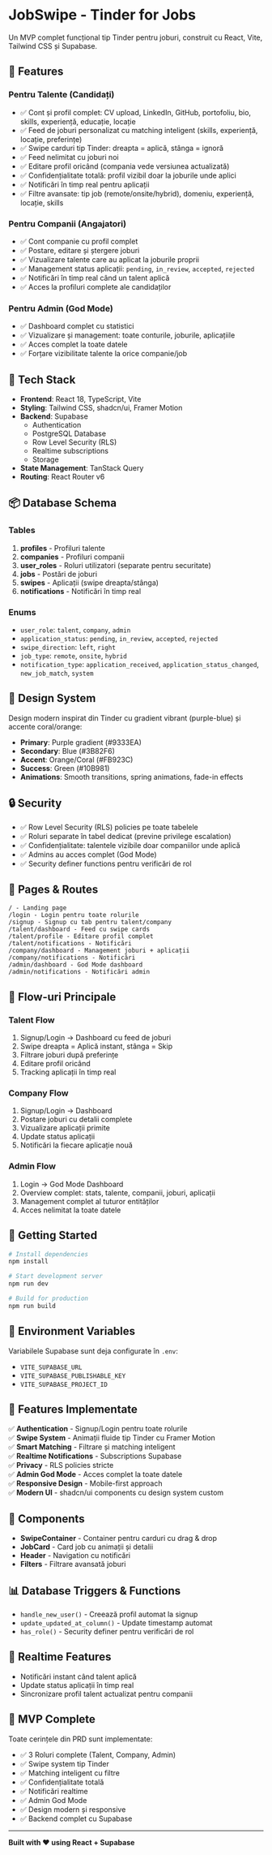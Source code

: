 # JobSwipe - Tinder for Jobs

Un MVP complet funcțional tip Tinder pentru joburi, construit cu React, Vite, Tailwind CSS și Supabase.

## 🎯 Features

### Pentru Talente (Candidați)
- ✅ Cont și profil complet: CV upload, LinkedIn, GitHub, portofoliu, bio, skills, experiență, educație, locație
- ✅ Feed de joburi personalizat cu matching inteligent (skills, experiență, locație, preferințe)
- ✅ Swipe carduri tip Tinder: dreapta = aplică, stânga = ignoră
- ✅ Feed nelimitat cu joburi noi
- ✅ Editare profil oricând (compania vede versiunea actualizată)
- ✅ Confidențialitate totală: profil vizibil doar la joburile unde aplici
- ✅ Notificări în timp real pentru aplicații
- ✅ Filtre avansate: tip job (remote/onsite/hybrid), domeniu, experiență, locație, skills

### Pentru Companii (Angajatori)
- ✅ Cont companie cu profil complet
- ✅ Postare, editare și ștergere joburi
- ✅ Vizualizare talente care au aplicat la joburile proprii
- ✅ Management status aplicații: `pending`, `in_review`, `accepted`, `rejected`
- ✅ Notificări în timp real când un talent aplică
- ✅ Acces la profiluri complete ale candidaților

### Pentru Admin (God Mode)
- ✅ Dashboard complet cu statistici
- ✅ Vizualizare și management: toate conturile, joburile, aplicațiile
- ✅ Acces complet la toate datele
- ✅ Forțare vizibilitate talente la orice companie/job

## 🚀 Tech Stack

- **Frontend**: React 18, TypeScript, Vite
- **Styling**: Tailwind CSS, shadcn/ui, Framer Motion
- **Backend**: Supabase
  - Authentication
  - PostgreSQL Database
  - Row Level Security (RLS)
  - Realtime subscriptions
  - Storage
- **State Management**: TanStack Query
- **Routing**: React Router v6

## 📦 Database Schema

### Tables
1. **profiles** - Profiluri talente
2. **companies** - Profiluri companii
3. **user_roles** - Roluri utilizatori (separate pentru securitate)
4. **jobs** - Postări de joburi
5. **swipes** - Aplicații (swipe dreapta/stânga)
6. **notifications** - Notificări în timp real

### Enums
- `user_role`: `talent`, `company`, `admin`
- `application_status`: `pending`, `in_review`, `accepted`, `rejected`
- `swipe_direction`: `left`, `right`
- `job_type`: `remote`, `onsite`, `hybrid`
- `notification_type`: `application_received`, `application_status_changed`, `new_job_match`, `system`

## 🎨 Design System

Design modern inspirat din Tinder cu gradient vibrant (purple-blue) și accente coral/orange:

- **Primary**: Purple gradient (#9333EA)
- **Secondary**: Blue (#3B82F6)
- **Accent**: Orange/Coral (#FB923C)
- **Success**: Green (#10B981)
- **Animations**: Smooth transitions, spring animations, fade-in effects

## 🔒 Security

- ✅ Row Level Security (RLS) policies pe toate tabelele
- ✅ Roluri separate în tabel dedicat (previne privilege escalation)
- ✅ Confidențialitate: talentele vizibile doar companiilor unde aplică
- ✅ Admins au acces complet (God Mode)
- ✅ Security definer functions pentru verificări de rol

## 📱 Pages & Routes

```
/ - Landing page
/login - Login pentru toate rolurile
/signup - Signup cu tab pentru talent/company
/talent/dashboard - Feed cu swipe cards
/talent/profile - Editare profil complet
/talent/notifications - Notificări
/company/dashboard - Management joburi + aplicații
/company/notifications - Notificări
/admin/dashboard - God Mode dashboard
/admin/notifications - Notificări admin
```

## 🎯 Flow-uri Principale

### Talent Flow
1. Signup/Login → Dashboard cu feed de joburi
2. Swipe dreapta = Aplică instant, stânga = Skip
3. Filtrare joburi după preferințe
4. Editare profil oricând
5. Tracking aplicații în timp real

### Company Flow
1. Signup/Login → Dashboard
2. Postare joburi cu detalii complete
3. Vizualizare aplicații primite
4. Update status aplicații
5. Notificări la fiecare aplicație nouă

### Admin Flow
1. Login → God Mode Dashboard
2. Overview complet: stats, talente, companii, joburi, aplicații
3. Management complet al tuturor entităților
4. Acces nelimitat la toate datele

## 🚀 Getting Started

```bash
# Install dependencies
npm install

# Start development server
npm run dev

# Build for production
npm run build
```

## 🔑 Environment Variables

Variabilele Supabase sunt deja configurate în `.env`:
- `VITE_SUPABASE_URL`
- `VITE_SUPABASE_PUBLISHABLE_KEY`
- `VITE_SUPABASE_PROJECT_ID`

## 📝 Features Implementate

✅ **Authentication** - Signup/Login pentru toate rolurile  
✅ **Swipe System** - Animații fluide tip Tinder cu Framer Motion  
✅ **Smart Matching** - Filtrare și matching inteligent  
✅ **Realtime Notifications** - Subscriptions Supabase  
✅ **Privacy** - RLS policies stricte  
✅ **Admin God Mode** - Acces complet la toate datele  
✅ **Responsive Design** - Mobile-first approach  
✅ **Modern UI** - shadcn/ui components cu design system custom  

## 🎨 Components

- **SwipeContainer** - Container pentru carduri cu drag & drop
- **JobCard** - Card job cu animații și detalii
- **Header** - Navigation cu notificări
- **Filters** - Filtrare avansată joburi

## 📊 Database Triggers & Functions

- `handle_new_user()` - Creează profil automat la signup
- `update_updated_at_column()` - Update timestamp automat
- `has_role()` - Security definer pentru verificări de rol

## 🔔 Realtime Features

- Notificări instant când talent aplică
- Update status aplicații în timp real
- Sincronizare profil talent actualizat pentru companii

## 🎯 MVP Complete

Toate cerințele din PRD sunt implementate:
- ✅ 3 Roluri complete (Talent, Company, Admin)
- ✅ Swipe system tip Tinder
- ✅ Matching inteligent cu filtre
- ✅ Confidențialitate totală
- ✅ Notificări realtime
- ✅ Admin God Mode
- ✅ Design modern și responsive
- ✅ Backend complet cu Supabase

---

**Built with ❤️ using React + Supabase**

